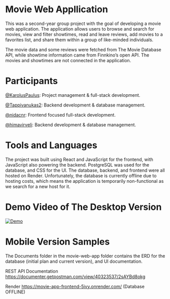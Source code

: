 # Movie Web Appllication
This was a second-year group project with the goal of developing a movie web application. The application allows users to browse and search for movies, view and filter showtimes, read and leave reviews, add movies to a favorites list, and share them within a group of like-minded individuals.

The movie data and some reviews were fetched from The Movie Database API, while showtime information came from Finnkino’s open API. The movies and showtimes are not connected in the application.

# Participants
[@KarolusPaulus](https://github.com/KarolusPaulus): Project management & full-stack development​.

[@Tappivanukas2](https://github.com/Tappivanukas2): Backend development & database management​.

[@nidacnr](https://github.com/nidacnr): Frontend focused full-stack development​.

[@himavirveli](https://github.com/himavirveli): Backend development & database management​.

# Tools and Languages
The project was built using React and JavaScript for the frontend, with JavaScript also powering the backend. PostgreSQL was used for the database, and CSS for the UI. The database, backend, and frontend were all hosted on Render. Unfortunately, the database is currently offline due to hosting costs, which means the application is temporarily non-functional as we search for a new host for it.

# Demo Video of The Desktop Version
[![Demo](https://img.youtube.com/vi/evrqCWDBZTA/0.jpg)](https://www.youtube.com/watch?v=-bYTO3csi_Y)

# Mobile Version Samples


The Documents folder in the movie-web-app folder contains the ERD for the
database (initial plan and current version), and UI documentation.

REST API Documentation https://documenter.getpostman.com/view/40323537/2sAYBd8okg

Render https://movie-app-frontend-5ivy.onrender.com/ (Database OFFLINE)